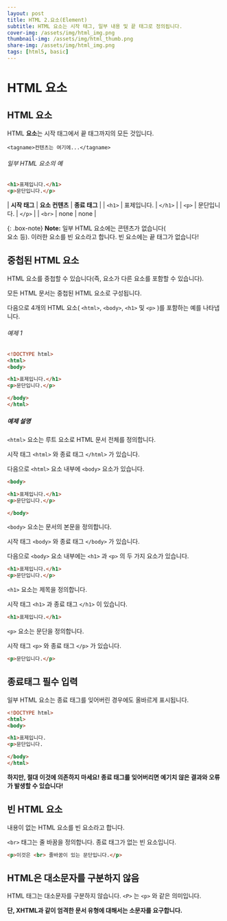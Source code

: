 ```yaml
---
layout: post
title: HTML 2.요소(Element)
subtitle: HTML 요소는 시작 태그, 일부 내용 및 끝 태그로 정의됩니다.
cover-img: /assets/img/html_img.png
thumbnail-img: /assets/img/html_thumb.png
share-img: /assets/img/html_img.png
tags: [html5, basic]
---
```


# HTML 요소   
   
   
## HTML 요소   
   
HTML **요소**는 시작 태그에서 끝 태그까지의 모든 것입니다.   
   
```<tagname>컨텐츠는 여기에...</tagname>```   
   
###### 일부 HTML 요소의 예   

```html
<h1>표제입니다.</h1>   
<p>문단입니다.</p>
```      
   
| **시작 태그** | **요소 컨텐츠** | **종료 태그** |
| ```<h1>``` | 표제입니다. | ```</h1>``` |
| ```<p>``` | 문단입니다. | ```</p>``` |
| ```<br>``` | none | none |
   
{: .box-note}
**Note:** 일부 HTML 요소에는 콘텐츠가 없습니다(<br> 요소 등).    이러한 요소를 빈 요소라고 합니다. 빈 요소에는 끝 태그가 없습니다!    
    
    
## 중첩된 HTML 요소   

HTML 요소를 중첩할 수 있습니다(즉, 요소가 다른 요소를 포함할 수 있습니다).   
   
모든 HTML 문서는 중첩된 HTML 요소로 구성됩니다.   
   
다음으로 4개의 HTML 요소( ```<html>```, ```<body>```, ```<h1>``` 및 ```<p>``` )를 포함하는 예를 나타냅니다.   
      
###### 예제 1   

```html   
<!DOCTYPE html>
<html>
<body>

<h1>표제입니다.</h1>
<p>문단입니다.</p>

</body>
</html>
```   
   
##### 예제 설명   
   
```<html>``` 요소는 루트 요소로 HTML 문서 전체를 정의합니다.   
   
시작 태그 ```<html>``` 와 종료 태그 ```</html>``` 가 있습니다.   
   
다음으로 ```<html>``` 요소 내부에 ```<body>``` 요소가 있습니다.   
   
```html
<body>

<h1>표제입니다.</h1>
<p>문단입니다.</p>

</body>
```   
   
```<body>``` 요소는 문서의 본문을 정의합니다.

시작 태그 ```<body>``` 와 종료 태그 ```</body>``` 가 있습니다.

다음으로 ```<body>``` 요소 내부에는 ```<h1>``` 과 ```<p>``` 의 두 가지 요소가 있습니다.
   
```html
<h1>표제입니다.</h1>
<p>문단입니다.</p>
```   
   
```<h1>``` 요소는 제목을 정의합니다.

시작 태그 ```<h1>``` 과 종료 태그 ```</h1>``` 이 있습니다.   
   
```html
<h1>표제입니다.</h1>
```   
   
```<p>``` 요소는 문단을 정의합니다.   
   
시작 태그 ```<p>``` 와 종료 태그 ```</p>``` 가 있습니다.   
   
```html
<p>문단입니다.</p>
```   

## 종료태그 필수 입력   
   
일부 HTML 요소는 종료 태그를 잊어버린 경우에도 올바르게 표시됩니다.   
   
```html
<!DOCTYPE html>
<html>
<body>

<h1>표제입니다.
<p>문단입니다.

</body>
</html>
```   
   
**하지만, 절대 이것에 의존하지 마세요! 종료 태그를 잊어버리면 예기치 않은 결과와 오류가 발생할 수 있습니다!**
   
## 빈 HTML 요소      
   
내용이 없는 HTML 요소를 빈 요소라고 합니다.   
   
```<br>``` 태그는 줄 바꿈을 정의합니다. 종료 태그가 없는 빈 요소입니다.   
   
```html
<p>이것은 <br> 줄바꿈이 있는 문단입니다.</p>
```   
   
## HTML은 대소문자를 구분하지 않음   
   
HTML 태그는 대소문자를 구분하지 않습니다. ```<P>``` 는 ```<p>``` 와 같은 의미입니다.   

**단, XHTML과 같이 엄격한 문서 유형에 대해서는 소문자를 요구합니다.**
   
   
